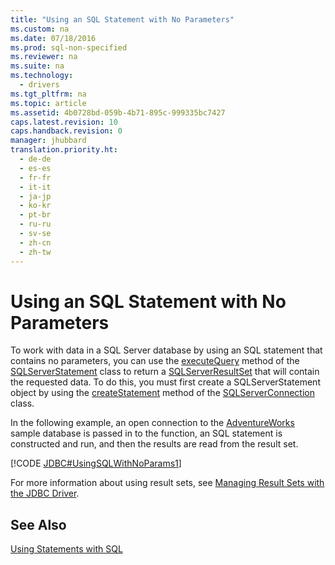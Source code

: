 ```yaml
---
title: "Using an SQL Statement with No Parameters"
ms.custom: na
ms.date: 07/18/2016
ms.prod: sql-non-specified
ms.reviewer: na
ms.suite: na
ms.technology: 
  - drivers
ms.tgt_pltfrm: na
ms.topic: article
ms.assetid: 4b0728bd-059b-4b71-895c-999335bc7427
caps.latest.revision: 10
caps.handback.revision: 0
manager: jhubbard
translation.priority.ht: 
  - de-de
  - es-es
  - fr-fr
  - it-it
  - ja-jp
  - ko-kr
  - pt-br
  - ru-ru
  - sv-se
  - zh-cn
  - zh-tw
---
```

# Using an SQL Statement with No Parameters
  To work with data in a  SQL Server  database by using an SQL statement that contains no parameters, you can use the [executeQuery](../content/executeQuery-Method--SQLServerStatement-.md) method of the [SQLServerStatement](../content/SQLServerStatement-Class.md) class to return a [SQLServerResultSet](../content/SQLServerResultSet-Class.md) that will contain the requested data. To do this, you must first create a SQLServerStatement object by using the [createStatement](../content/createStatement-Method--SQLServerConnection-.md) method of the [SQLServerConnection](../content/SQLServerConnection-Class.md) class.  
  
 In the following example, an open connection to the  [AdventureWorks](http://msftdbprodsamples.codeplex.com/)  sample database is passed in to the function, an SQL statement is constructed and run, and then the results are read from the result set.  
  
 [!CODE [JDBC#UsingSQLWithNoParams1](../CodeSnippet/SQLDrivers/jdbc#usingsqlwithnoparams1)]  
  
 For more information about using result sets, see [Managing Result Sets with the JDBC Driver](../content/Managing-Result-Sets-with-the-JDBC-Driver.md).  
  
## See Also  
 [Using Statements with SQL](../content/Using-Statements-with-SQL.md)  
  
  